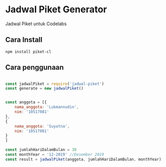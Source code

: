 # Jadwal Piket Generator
Jadwal Piket untuk Codelabs

## Cara Install

```shell
npm install piket-cl
```

## Cara penggunaan

```javascript

const jadwalPiket = require('jadwal-piket')
const generate = new jadwalPiket()


const anggota = [{
    nama_anggota: 'Lukmannudin',
    nim: '10517081'
},
{
    nama_anggota: 'Suyatna',
    nim: '10517081'
}
]

const jumlahHariDalamBulan = 30
const monthYear = '12-2019' //Desember 2019
const result = jadwalPiket(anggota, jumlahHariDalamBulan, monthYear)

```